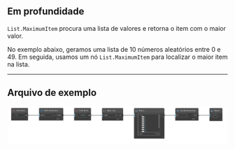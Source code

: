 ## Em profundidade
`List.MaximumItem` procura uma lista de valores e retorna o item com o maior valor.

No exemplo abaixo, geramos uma lista de 10 números aleatórios entre 0 e 49. Em seguida, usamos um nó `List.MaximumItem` para localizar o maior item na lista.
___
## Arquivo de exemplo

![List.MaximumItem](./DSCore.List.MaximumItem_img.jpg)
